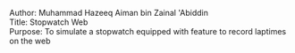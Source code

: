 Author: Muhammad Hazeeq Aiman bin Zainal 'Abiddin  
Title: Stopwatch Web  
Purpose: To simulate a stopwatch equipped with feature to record laptimes on the web
